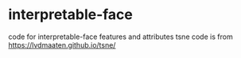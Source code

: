 # interpretable-face
code for interpretable-face features and attributes
tsne code is from https://lvdmaaten.github.io/tsne/
